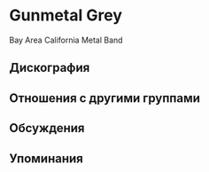 # Gunmetal Grey

Bay Area California Metal Band

## Дискография


## Отношения с другими группами


## Обсуждения


## Упоминания

